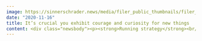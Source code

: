 ```yaml
---
image: https://sinnerschrader.news/media/filer_public_thumbnails/filer_public/89/20/892091d8-e3a2-4dbd-b43b-cb36ce530f10/480px_one_on_one_kim_kohler.png__480x288_q85_crop_subsampling-2_upscale.png
date: "2020-11-16"
title: It’s crucial you exhibit courage and curiosity for new things
content: <div class="newsbody"><p><strong>Running strategy</strong><br/><br/>Kim Köhler (Senior Strategist) outlines some parallels between her role as Community Captain Running outside work and as a Senior Strategist within SinnerSchrader.<br/>Two evenings of my week are blocked for running. Not for my own personal training, but instead, alongside approximately 50 runners as we traverse the streets of Hamburg, improving our performance while strengthening bonds (Since Corona obviously with distancing, in smaller sub groups and following all city regulations).</p><p><strong>When did you become a Community Captain? </strong><br/><br/>In early 2019 I took on the role of Community Captain in a global running community, in addition to my full-time position as a Strategist at SinnerSchrader. In both roles, I’m constantly challenging myself and fellow teammates, implementing my skills gained from the two positions in order to create a strong and positive impact through my professional and personal development.</p><p><strong>What skills are needed in your roles?</strong><br/><br/>Believe it or not, my role as a Community Captain requires some of the same skills needed in my role as a Strategist. For example, setting goals, creating schedules, training plans, and events for a diverse audience while managing so many different people at the same time, I have learned a lot about motivation and its importance both at work and as a Community Captain. Meanwhile, my own personal authenticity has proven essential in convincing others to step out of their comfort zone. Through all of this, I am discovering new ways to facilitate collaborative work and more creative approaches for trying new things. <br/><br/>In addition to learning about what it means to be a Captain of a running community, I’ve grown personally. I’m now much more relaxed about standing in front of a bunch of runners or important decision-makers, and my learnings have made it much easier for me to organize myself in projects and workshops. In fact, our project structures are also similar to training schedules—you need different incentives to stay motivated in order to achieve effective results&#58; Sprints, consistent involvement, clear targets, long-term engagement, and performance reviews can be key.</p><p><strong>What does your work as a Strategist look like in detail?</strong><br/><br/>First of all, at SinnerSchrader I’ve the chance to work on various clients and with many different combinations of team members and skill-sets, which is awesome as it never gets monotonous and I love working with people - as you can imagine.<br/><br/>When it comes to project content I’ve developed several digital product, service and portfolio strategies for our clients. We always start with a human focus and work back to the technology from there. Whether that’s defining new opportunity fields, innovating new products or refining existing solutions. As strategists, we have to both consider and/or define the big picture visions, business goals, and requirements of digital ecosystems right through to pragmatic quick-wins and immediate outcomes. On service design projects I’m working closely together with colleagues from product design, product engineering and business advisory. What is really special about our work is the integration of real human needs through detailed user research. For optimal results, we as strategists are involved in user in-depth interviews, use labs or ethnographic research. In addition to that, we are also responsible for helping to shape impactful presentation storylines as well as working with cross-discipline teams in the development across all chapters and topics. Additionally, I’m responsible for designing and facilitating workshops including for an internal training series, called “Campus events” where I coach employees on the Product Field methodology for their project work.</p><p><strong>Are there any further parallels in your work and race strategies?</strong><br/><br/>Yes, definitely. When I’m thinking about the comparison of pitches and race preparations, the word intensity comes to my mind. For both situations you have to work hard to achieve the optimal result. But the processes of getting to that end result do vary. In a pitch phase you are working intensely with all kinds of disciplines, going back and forth, sometimes eating unhealthy food, and getting less rest than normal. (Although, overtime at SinnerSchrader is very rare.) In the optimal race preparation process, you are training both in a group and on your own, getting input from different experts from time to time, but definitely eating healthy, and valuing your recovery time for rest and recouping before the big race. There is however one more similarity both processes share&#58; the relief and joy that comes after you cross the metaphorical or literal finish line.</p><p><strong>How do you manage to keep your pace?</strong><br/><br/>In balancing both roles effectively, I’ve learnt to develop a strong mindset and remain disciplined in order to handle all of my tasks, appointments, and goals—all while leaving time for my private life. Last summer was a time in which this was made abundantly clear, whilst trying to manage both. It all became a bit too much and so I began to be more mindful and started meditating and learning how to live with many topics on my plate. I’m still learning a lot, but at the moment, I’m thankful for all experiences and feedback. The great thing about SinnerSchrader is that you are never alone. I truly enjoy being involved in the transformations of runners and businesses. In their driving open discussions and honesty, I’m gaining deeper connections, avoiding more conflict, and in turn, using sport to manage stress.</p><p><strong>What’s your key to success?</strong><br/><br/>The most important thing I’ve recognized for success both in business and running is empathy. It’s very interesting to experience how people act when they meet for the first time and how they change over a period after mutual trust evolves. It’s also crucial you exhibit courage and curiosity for new things. You have to be hungry for change. What’s more, flexible, when it comes to unfamiliar topics and situations is vital.<br/>Most of all, being 100% a team player. This is what’s influenced me most in choosing SinnerSchrader and my running community—the people and culture are very special within both.</p><p>Kim is a Senior Strategist, and started at SinnerSchrader in January 2018. She has worked for different client accounts within industry sectors like Automotive &amp; Mobility, Hospitality &amp; Tourism, Retail &amp; Consumer Goods, Media &amp; Telecommunication and Sports.</p></div>
---
```

